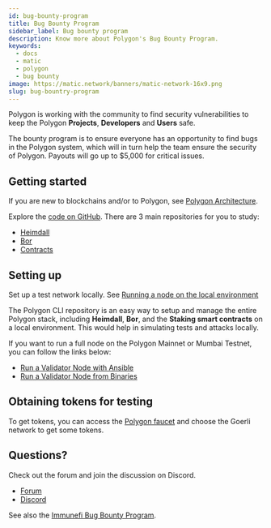 ```yaml
---
id: bug-bounty-program
title: Bug Bounty Program
sidebar_label: Bug bounty program
description: Know more about Polygon's Bug Bounty Program.
keywords:
  - docs
  - matic
  - polygon
  - bug bounty
image: https://matic.network/banners/matic-network-16x9.png
slug: bug-bountry-program
---
```


Polygon is working with the community to find security vulnerabilities to keep the Polygon **Projects**, **Developers** and **Users** safe.

The bounty program is to ensure everyone has an opportunity to find bugs in the Polygon system, which will in turn help the team ensure the security of Polygon. Payouts will go up to $5,000 for critical issues.

## Getting started

If you are new to blockchains and/or to Polygon, see [Polygon Architecture](/docs/home/architecture/polygon-architecture).

Explore the [code on GitHub](https://github.com/maticnetwork). There are 3 main repositories for you to study:

* [Heimdall](https://github.com/maticnetwork/heimdall)
* [Bor](https://github.com/maticnetwork/bor)
* [Contracts](https://github.com/maticnetwork/contracts)

## Setting up

Set up a test network locally. See [Running a node on the local environment](https://github.com/maticnetwork/matic-cli)

The Polygon CLI repository is an easy way to setup and manage the entire Polygon stack, including **Heimdall**, **Bor**, and the **Staking smart contracts** on a local environment. This would help in simulating tests and attacks locally.

If you want to run a full node on the Polygon Mainnet or Mumbai Testnet, you can follow the links below:

* [Run a Validator Node with Ansible](/docs/maintain/validate/run-validator-ansible)
* [Run a Validator Node from Binaries](/docs/maintain/validate/run-validator-binaries)

## Obtaining tokens for testing

To get tokens, you can access the [Polygon faucet](https://faucet.polygon.technology/) and choose the Goerli network to get some tokens.

## Questions?

Check out the forum and join the discussion on Discord.

* [Forum](https://forum.polygon.technology)
* [Discord](https://discord.com/invite/0xPolygon)

See also the [Immunefi Bug Bounty Program](https://immunefi.com/bounty/polygon/).
